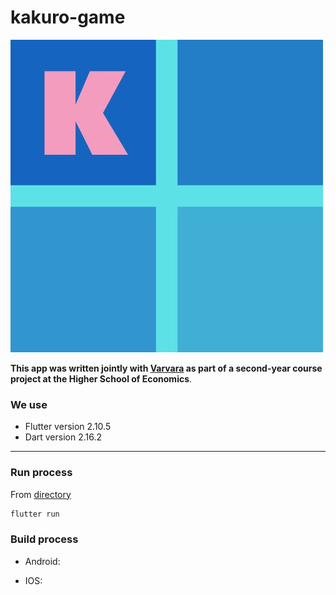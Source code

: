 # kakuro-game
![kakuro-game-logo](https://github.com/Lulu-fw01/kakuro-game/blob/master/kakuro_game/assets/icon/icon.jpg)

**This app was written jointly with [Varvara](https://github.com/barbararr) as part of a second-year course project at the Higher School of Economics**.

### We use
- Flutter version 2.10.5
- Dart version 2.16.2

____
### Run process
From [directory](https://github.com/Lulu-fw01/kakuro-game/tree/master/kakuro_game)
```bash
flutter run
```

### Build process
  - Android:

  - IOS:
